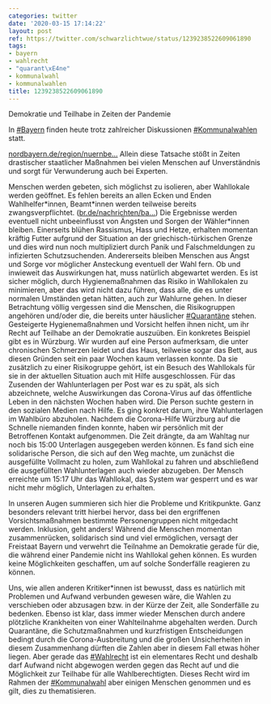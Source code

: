 ```yaml
---
categories: twitter
date: '2020-03-15 17:14:22'
layout: post
ref: https://twitter.com/schwarzlichtwue/status/1239238522609061890
tags:
- bayern
- wahlrecht
- "quarant\xE4ne"
- kommunalwahl
- kommunalwahlen
title: 1239238522609061890
---
```

Demokratie und Teilhabe in Zeiten der Pandemie



In [#Bayern](/t/bayern) finden heute trotz zahlreicher Diskussionen [#Kommunalwahlen](/t/kommunalwahlen) statt.

[nordbayern.de/region/nuernbe…](https://www.nordbayern.de/region/nuernberg/wahl-absage-wegen-corona-nicht-ausgeschlossen-1.9919959)
Allein diese Tatsache stößt in Zeiten drastischer staatlicher Maßnahmen bei vielen Menschen auf Unverständnis und sorgt für Verwunderung auch bei Experten.



Menschen werden gebeten, sich möglichst zu isolieren, aber Wahllokale werden geöffnet.
Es fehlen bereits an allen Ecken und Enden Wahlhelfer\*innen, Beamt\*innen werden teilweise bereits zwangsverpflichtet. ([br.de/nachrichten/ba…](https://www.br.de/nachrichten/bayern/kommunalwahl-muenchen-lehrer-als-wahlhelfer-zwangsverpflichtet,RtF6pR3)) Die Ergebnisse werden eventuell nicht unbeeinflusst von Ängsten und Sorgen der Wähler\*innen bleiben.
Einerseits blühen Rassismus, Hass und Hetze, erhalten momentan kräftig Futter aufgrund der Situation an der griechisch-türkischen Grenze und dies wird nun noch multipliziert durch Panik und Falschmeldungen zu infizierten Schutzsuchenden.
Andererseits bleiben Menschen aus Angst und Sorge vor möglicher Ansteckung eventuell der Wahl fern. Ob und inwieweit das Auswirkungen hat, muss natürlich abgewartet werden.
Es ist sicher möglich, durch Hygienemaßnahmen das Risiko in Wahllokalen zu minimieren, aber das wird nicht dazu führen, dass alle, die es unter normalen Umständen getan hätten, auch zur Wahlurne gehen.
In dieser Betrachtung völlig vergessen sind die Menschen, die Risikogruppen angehören und/oder die, die bereits unter häuslicher [#Quarantäne](/t/quarantäne) stehen. Gesteigerte Hygienemaßnahmen und Vorsicht helfen ihnen nicht, um ihr Recht auf Teilhabe an der Demokratie auszuüben.
Ein konkretes Beispiel gibt es in Würzburg. Wir wurden auf eine Person aufmerksam, die unter chronischen Schmerzen leidet und das Haus, teilweise sogar das Bett, aus diesen Gründen seit ein paar Wochen kaum verlassen konnte.
Da sie zusätzlich zu einer Risikogruppe gehört, ist ein Besuch des Wahllokals für sie in der aktuellen Situation auch mit Hilfe ausgeschlossen.
Für das Zusenden der Wahlunterlagen per Post war es zu spät, als sich abzeichnete, welche Auswirkungen das Corona-Virus auf das öffentliche Leben in den nächsten Wochen haben wird. Die Person suchte gestern in den sozialen Medien nach Hilfe.
Es ging konkret darum, ihre Wahlunterlagen im Wahlbüro abzuholen. Nachdem die Corona-Hilfe Würzburg auf die Schnelle niemanden finden konnte, haben wir persönlich mit der Betroffenen Kontakt aufgenommen.
Die Zeit drängte, da am Wahltag nur noch bis 15:00 Unterlagen ausgegeben werden können.
Es fand sich eine solidarische Person, die sich auf den Weg machte, um zunächst die ausgefüllte Vollmacht zu holen, zum Wahllokal zu fahren und abschließend die ausgefüllten Wahlunterlagen auch wieder abzugeben.
Der Mensch erreichte um 15:17 Uhr das Wahllokal, das System war gesperrt und es war nicht mehr möglich, Unterlagen zu erhalten.



In unseren Augen summieren sich hier die Probleme und Kritikpunkte.
Ganz besonders relevant tritt hierbei hervor, dass bei den ergriffenen Vorsichtsmaßnahmen bestimmte Personengruppen nicht mitgedacht werden.
Inklusion, geht anders! Während die Menschen momentan zusammenrücken, solidarisch sind und viel ermöglichen, versagt der Freistaat Bayern und verwehrt die Teilnahme an Demokratie gerade für die, die während einer Pandemie nicht ins Wahllokal gehen können.
Es wurden keine Möglichkeiten geschaffen, um auf solche Sonderfälle reagieren zu können.



Uns, wie allen anderen Kritiker\*innen ist bewusst, dass es natürlich mit Problemen und Aufwand verbunden gewesen wäre, die Wahlen zu verschieben oder abzusagen bzw. 
 in der Kürze der Zeit, alle Sonderfälle zu bedenken. Ebenso ist klar, dass immer wieder Menschen durch andere plötzliche Krankheiten von einer Wahlteilnahme abgehalten werden.
Durch Quarantäne, die Schutzmaßnahmen und kurzfristigen Entscheidungen bedingt durch die Corona-Ausbreitung und die großen Unsicherheiten in diesem Zusammenhang dürften die Zahlen aber in diesem Fall etwas höher liegen.
Aber gerade das [#Wahlrecht](/t/wahlrecht) ist ein elementares Recht und deshalb darf Aufwand nicht abgewogen werden gegen das Recht auf und die Möglichkeit zur Teilhabe für alle Wahlberechtigten.
Dieses Recht wird im Rahmen der [#Kommunalwahl](/t/kommunalwahl) aber einigen Menschen genommen und es gilt, dies zu thematisieren.